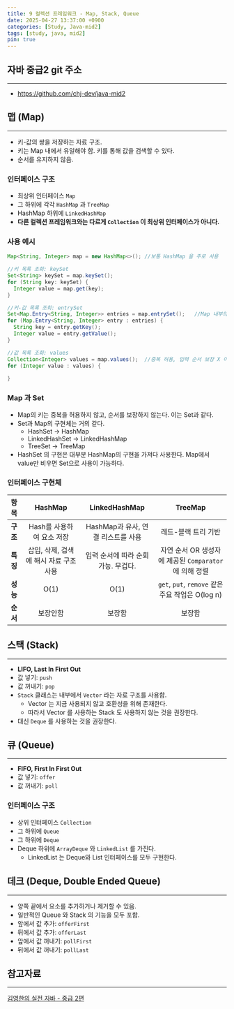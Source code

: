 ```yaml
---
title: 9 컬렉션 프레임워크 - Map, Stack, Queue
date: 2025-04-27 13:37:00 +0900
categories: [Study, Java-mid2]
tags: [study, java, mid2]
pin: true
---
```


## 자바 중급2 git 주소
<hr />

- <https://github.com/chj-dev/java-mid2>


## 맵 (Map)
<hr />

- 키-값의 쌍을 저장하는 자료 구조.
- 키는 Map 내에서 유일해야 함. 키를 통해 값을 검색할 수 있다.
- 순서를 유지하지 않음.

### 인터페이스 구조

- 최상위 인터페이스 `Map`
- 그 하위에 각각 `HashMap` 과 `TreeMap`
- HashMap 하위에 `LinkedHashMap`
- **다른 컬렉션 프레임워크와는 다르게 `Collection` 이 최상위 인터페이스가 아니다.**


### 사용 예시

```java
Map<String, Integer> map = new HashMap<>(); //보통 HashMap 을 주로 사용

//키 목록 조회: keySet
Set<String> keySet = map.keySet();
for (String key: keySet) {
  Integer value = map.get(key);
}

//키-값 목록 조회: entrySet
Set<Map.Entry<String, Integer>> entries = map.entrySet();   //Map 내부의 인터페이스 Entry 사용
for (Map.Entry<String, Integer> entry : entries) {
  String key = entry.getKey();
  Integer value = entry.getValue();
}

//값 목록 조회: values
Collection<Integer> values = map.values();  //중복 허용, 입력 순서 보장 X 이기 때문에 Collection 사용
for (Integer value : values) {
  
}
```

### Map 과 Set

- Map의 키는 중복을 허용하지 않고, 순서를 보장하지 않는다. 이는 Set과 같다.
- Set과 Map의 구현체는 거의 같다.
  - HashSet -> HashMap
  - LinkedHashSet -> LinkedHashMap
  - TreeSet -> TreeMap
- HashSet 의 구현은 대부분 HashMap의 구현을 가져다 사용한다. Map에서 value만 비우면 Set으로 사용이 가능하다.

### 인터페이스 구현체

| 항목     |         HashMap         |      LinkedHashMap      |                  TreeMap                  |
|:-------|:-----------------------:|:-----------------------:|:-----------------------------------------:|
| **구조** |    Hash를 사용하여 요소 저장     | HashMap과 유사, 연결 리스트를 사용 |      레드-블랙 트리 기반        |
| **특징** | 삽입, 삭제, 검색에 해시 자료 구조 사용 |  입력 순서에 따라 순회 가능. 무겁다.  |  자연 순서 OR 생성자에 제공된 `Comparator` 에 의해 정렬   |
| **성능** |          O(1)           |          O(1)           | `get`, `put`, `remove` 같은 주요 작업은 O(log n) |
| **순서** |          보장안함           |           보장함           |             보장함            |


## 스택 (Stack)
<hr />

- **LIFO, Last In First Out**
- 값 넣기: `push`
- 값 꺼내기: `pop`
- `Stack` 클래스는 내부에서 `Vector` 라는 자료 구조를 사용함.
  - Vector 는 지금 사용되지 않고 호환성을 위해 존재한다.
  - 따라서 Vector 를 사용하는 Stack 도 사용하지 않는 것을 권장한다.
- 대신 `Deque` 를 사용하는 것을 권장한다.


## 큐 (Queue)
<hr />

- **FIFO, First In First Out**
- 값 넣기: `offer`
- 값 꺼내기: `poll`

### 인터페이스 구조

- 상위 인터페이스 `Collection`
- 그 하위에 `Queue`
- 그 하위에 `Deque`
- Deque 하위에 `ArrayDeque` 와 `LinkedList` 를 가진다.
  - LinkedList 는 Deque와 List 인터페이스를 모두 구현한다.


## 데크 (Deque, Double Ended Queue)
<hr />

- 양쪽 끝에서 요소를 추가하거나 제거할 수 있음.
- 일반적인 Queue 와 Stack 의 기능을 모두 포함.
- 앞에서 값 추가: `offerFirst`
- 뒤에서 값 추가: `offerLast`
- 앞에서 값 꺼내기: `pollFirst`
- 뒤에서 값 꺼내기: `pollLast`


## 참고자료
<hr />

[김영한의 실전 자바 - 중급 2편](https://www.inflearn.com/course/%EA%B9%80%EC%98%81%ED%95%9C%EC%9D%98-%EC%8B%A4%EC%A0%84-%EC%9E%90%EB%B0%94-%EC%A4%91%EA%B8%89-2/dashboard)
